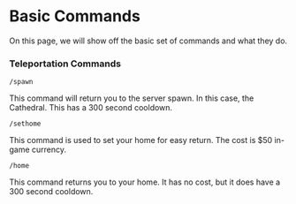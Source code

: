 # Basic Commands

On this page, we will show off the basic set of commands and what they do.

### Teleportation Commands

```text
/spawn
```

This command will return you to the server spawn. In this case, the Cathedral. This has a 300 second cooldown.

```text
/sethome
```

This command is used to set your home for easy return. The cost is $50 in-game currency.

```text
/home
```

This command returns you to your home. It has no cost, but it does have a 300 second cooldown.



